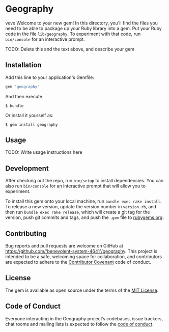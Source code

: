 # Geography
veve
Welcome to your new gem! In this directory, you'll find the files you need to be able to package up your Ruby library into a gem. Put your Ruby code in the file `lib/geography`. To experiment with that code, run `bin/console` for an interactive prompt.

TODO: Delete this and the text above, and describe your gem

## Installation

Add this line to your application's Gemfile:

```ruby
gem 'geography'
```

And then execute:

    $ bundle

Or install it yourself as:

    $ gem install geography

## Usage

TODO: Write usage instructions here

## Development

After checking out the repo, run `bin/setup` to install dependencies. You can also run `bin/console` for an interactive prompt that will allow you to experiment.

To install this gem onto your local machine, run `bundle exec rake install`. To release a new version, update the version number in `version.rb`, and then run `bundle exec rake release`, which will create a git tag for the version, push git commits and tags, and push the `.gem` file to [rubygems.org](https://rubygems.org).

## Contributing

Bug reports and pull requests are welcome on GitHub at https://github.com/'benevolent-system-4641'/geography. This project is intended to be a safe, welcoming space for collaboration, and contributors are expected to adhere to the [Contributor Covenant](http://contributor-covenant.org) code of conduct.

## License

The gem is available as open source under the terms of the [MIT License](https://opensource.org/licenses/MIT).

## Code of Conduct

Everyone interacting in the Geography project’s codebases, issue trackers, chat rooms and mailing lists is expected to follow the [code of conduct](https://github.com/'benevolent-system-4641'/geography/blob/master/CODE_OF_CONDUCT.md).
